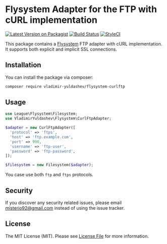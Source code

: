 # Flysystem Adapter for the FTP with cURL implementation

[![Latest Version on Packagist](https://img.shields.io/packagist/v/vladimir-yuldashev/flysystem-curlftp.svg?style=flat-square)](https://packagist.org/packages/spatie/flysystem-dropbox)
[![Build Status](https://img.shields.io/travis/vladimir-yuldashev/flysystem-curlftp/master.svg?style=flat-square)](https://travis-ci.org/spatie/flysystem-dropbox)
[![StyleCI](https://styleci.io/repos/90028075/shield?branch=master)](https://styleci.io/repos/90028075)

This package contains a [Flysystem](https://flysystem.thephpleague.com/) FTP adapter with cURL implementation.
It supports both explicit and implicit SSL connections.

## Installation

You can install the package via composer:

``` bash
composer require vladimir-yuldashev/flysystem-curlftp
```

## Usage

``` php
use League\Flysystem\Filesystem;
use VladimirYuldashev\Flysystem\CurlFtpAdapter;

$adapter = new CurlFtpAdapter([
  'protocol' => 'ftps',
  'host' => 'ftp.example.com',
  'port' => 990,
  'username' => 'ftp-user',
  'password' => 'ftp-password',
]);

$filesystem = new Filesystem($adapter);
```

You case use both `ftp` and `ftps` protocols. 

## Security

If you discover any security related issues, please email misterio92@gmail.com instead of using the issue tracker.

## License

The MIT License (MIT). Please see [License File](LICENSE.md) for more information.
